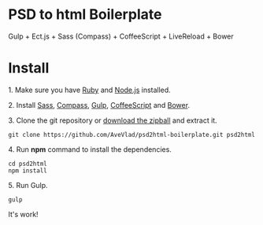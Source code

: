 PSD to html Boilerplate
==

Gulp + Ect.js + Sass (Compass) + CoffeeScript + LiveReload + Bower

# Install
1\. Make sure you have [Ruby](http://www.ruby-lang.org/en/downloads/) and [Node.js](http://nodejs.org/) installed.

2\. Install [Sass](http://sass-lang.com/install), [Compass](http://compass-style.org/install/), [Gulp](https://github.com/gulpjs/gulp/blob/master/docs/getting-started.md), [CoffeeScript](http://coffeescript.org/#installation) and  [Bower](http://bower.io/).

3\. Clone the git repository or [download the zipball](https://github.com/AveVlad/psd2html-boilerplate/archive/master.zip) and extract it.

    git clone https://github.com/AveVlad/psd2html-boilerplate.git psd2html
    
4\. Run **npm** command to install the dependencies.

    cd psd2html
    npm install
    
5\. Run Gulp.

    gulp
    
It's work!
